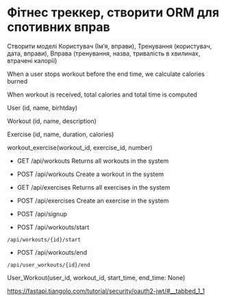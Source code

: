 # Фітнес треккер, створити ORM для спотивних вправ
Створити моделі Користувач (Імʼя, вправи), Тренування (користувач, дата, вправи), Вправа (тренування, назва, тривалість в хвилинах, втрачені калорії)

When a user stops workout before the end time, we calculate calories burned

When workout is received, total calories and total time is computed

User (id, name, birhtday)

Workout (id, name, description)

Exercise (id, name, duration, calories)

workout_exercise(workout_id, exercise_id, number)

- GET /api/workouts Returns all workouts in the system

- POST /api/workouts Create a workout in the system

- GET /api/exercises Returns all exercises in the system

- POST /api/exercises Create an exercise in the system

- POST /api/signup 

- POST /api/workouts/start

`/api/workouts/{id}/start`

- POST /api/workouts/end

`/api/user_workouts/{id}/end`

User_Workout(user_id, workout_id, start_time, end_time: None)

https://fastapi.tiangolo.com/tutorial/security/oauth2-jwt/#__tabbed_1_1
